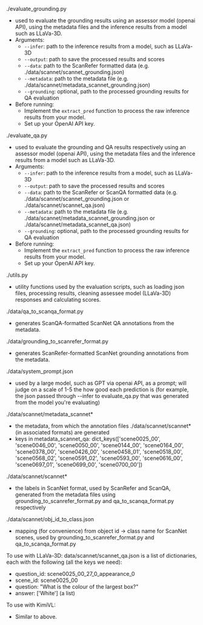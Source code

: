 ./evaluate_grounding.py
- used to evaluate the grounding results using an assessor model (openai API), using the metadata files and the inference results from a model such as LLaVa-3D.
- Arguments:
  - `--infer`: path to the inference results from a model, such as LLaVa-3D
  - `--output`: path to save the processed results and scores
  - `--data`: path to the ScanRefer formatted data (e.g. ./data/scannet/scannet_grounding.json)
  - `--metadata`: path to the metadata file (e.g. ./data/scannet/metadata_scannet_grounding.json)
  - `--grounding`: optional, path to the processed grounding results for QA evaluation
- Before running:
  - Implement the `extract_pred` function to process the raw inference results from your model.
  - Set up your OpenAI API key.

./evaluate_qa.py
- used to evaluate the grounding and QA results respectively using an assessor model (openai API), using the metadata files and the inference results from a model such as LLaVa-3D.
- Arguments:
  - `--infer`: path to the inference results from a model, such as LLaVa-3D
  - `--output`: path to save the processed results and scores
  - `--data`: path to the ScanRefer or ScanQA formatted data (e.g. ./data/scannet/scannet_grounding.json or ./data/scannet/scannet_qa.json)
  - `--metadata`: path to the metadata file (e.g. ./data/scannet/metadata_scannet_grounding.json or ./data/scannet/metadata_scannet_qa.json)
  - `--grounding`: optional, path to the processed grounding results for QA evaluation
- Before running:
  - Implement the `extract_pred` function to process the raw inference results from your model.
  - Set up your OpenAI API key.

./utils.py
- utility functions used by the evaluation scripts, such as loading json files, processing results, cleaning assessee model (LLaVa-3D) responses and calculating scores.

./data/qa_to_scanqa_format.py
- generates ScanQA-formatted ScanNet QA annotations from the metadata. 

./data/grounding_to_scanrefer_format.py
- generates ScanRefer-formatted ScanNet grounding annotations from the metadata.

./data/system_prompt.json
- used by a large model, such as GPT via openai API, as a prompt; will judge on a scale of 1-5 the how good each prediction is (for example, the json passed through --infer to evaluate_qa.py that was generated from the model you're evaluating)

./data/scannet/metadata_scannet*
- the metadata, from which the annotation files ./data/scannet/scannet* (in associated formats) are generated
- keys in metadata_scannet_qa: dict_keys(['scene0025_00', 'scene0046_00', 'scene0050_00', 'scene0144_00', 'scene0164_00', 'scene0378_00', 'scene0426_00', 'scene0458_01', 'scene0518_00', 'scene0568_02', 'scene0591_02', 'scene0593_00', 'scene0616_00', 'scene0697_01', 'scene0699_00', 'scene0700_00'])

./data/scannet/scannet*
- the labels in ScanNet format, used by ScanRefer and ScanQA, generated from the metadata files using grounding_to_scanrefer_format.py and qa_to_scanqa_format.py respectively

./data/scannet/obj_id_to_class.json
- mapping (for convenience) from object id -> class name for ScanNet scenes, used by grounding_to_scanrefer_format.py and qa_to_scanqa_format.py






To use with LLaVa-3D:
data/scannet/scannet_qa.json is a list of dictionaries, each with the following (all the keys we need):
- question_id: scene0025_00_27_0_appearance_0
- scene_id: scene0025_00
- question: "What is the colour of the largest box?"
- answer: ['White'] (a list)


To use with KimiVL:
- Similar to above.
